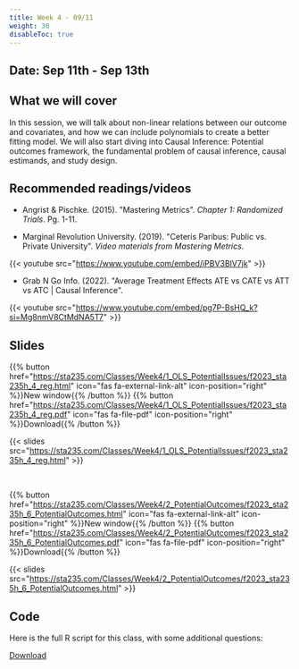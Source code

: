 ```yaml
---
title: Week 4 - 09/11
weight: 30
disableToc: true
---
```


## Date: Sep 11th - Sep 13th

## What we will cover

In this session, we will talk about non-linear relations between our outcome and covariates, and how we can include polynomials to create a better fitting model. We will also start diving into Causal Inference: Potential outcomes framework, the fundamental problem of causal inference, causal estimands, and study design.

## Recommended readings/videos

- Angrist & Pischke. (2015). "Mastering Metrics". *Chapter 1: Randomized Trials*. Pg. 1-11. 

- Marginal Revolution University. (2019). "Ceteris Paribus: Public vs. Private University". *Video materials from Mastering Metrics*.

{{< youtube src="https://www.youtube.com/embed/iPBV3BlV7jk" >}}

- Grab N Go Info. (2022). "Average Treatment Effects ATE vs CATE vs ATT vs ATC | Causal Inference". 

{{< youtube src="https://www.youtube.com/embed/pg7P-BsHQ_k?si=Mg8nmV8CtMdNA5T7" >}}


## Slides

{{% button href="https://sta235.com/Classes/Week4/1_OLS_PotentialIssues/f2023_sta235h_4_reg.html" icon="fas fa-external-link-alt" icon-position="right" %}}New window{{% /button %}} {{% button href="https://sta235.com/Classes/Week4/1_OLS_PotentialIssues/f2023_sta235h_4_reg.pdf" icon="fas fa-file-pdf" icon-position="right" %}}Download{{% /button %}} 

{{< slides src="https://sta235.com/Classes/Week4/1_OLS_PotentialIssues/f2023_sta235h_4_reg.html" >}}

<br>

{{% button href="https://sta235.com/Classes/Week4/2_PotentialOutcomes/f2023_sta235h_6_PotentialOutcomes.html" icon="fas fa-external-link-alt" icon-position="right" %}}New window{{% /button %}} {{% button href="https://sta235.com/Classes/Week4/2_PotentialOutcomes/f2023_sta235h_6_PotentialOutcomes.pdf" icon="fas fa-file-pdf" icon-position="right" %}}Download{{% /button %}} 

{{< slides src="https://sta235.com/Classes/Week4/2_PotentialOutcomes/f2023_sta235h_6_PotentialOutcomes.html" >}}

## Code

<!-- Download the R Script for the in-class exercise here:
<script>let date = Date.now();</script>

<a onclick="gtag('event','code4_inclass', {'event_category': 'code','event_label': 'code4_inclass', 'event_action': date, 'debug_mode':true });" href="https://raw.githubusercontent.com/maibennett/sta235/main/exampleSite/content/Classes/Week4/1_OLS_PotentialIssues/code/f2023_sta235h_4_reg_in_class.R" target="_blank" class="btn btn-default">Download<i class="fas fa-code"></i></a> -->

Here is the full R script for this class, with some additional questions: 

<a onclick="gtag('event','code4', {'event_category': 'code','event_label': 'code4', 'event_action': date, 'debug_mode':true });" href="https://raw.githubusercontent.com/maibennett/sta235/main/exampleSite/content/Classes/Week4/1_OLS_PotentialIssues/code/f2023_sta235h_4_reg.R" target="_blank" class="btn btn-default">Download<i class="fas fa-code"></i></a>
